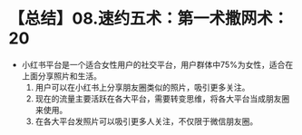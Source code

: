 # 【总结】08.速约五术：第一术撒网术：20

-   小红书平台是一个适合女性用户的社交平台，用户群体中75%为女性，适合在上面分享照片和生活。 
    1.  用户可以在小红书上分享朋友圈类似的照片，吸引更多关注。
    2.  现在的流量主要活跃在各大平台，需要转变思维，将各大平台当成朋友圈来使用。 
    3.  在各大平台发照片可以吸引更多人关注，不仅限于微信朋友圈。